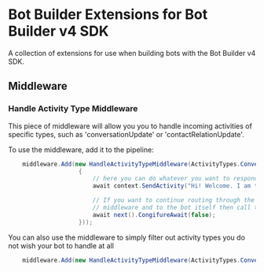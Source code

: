 # Bot Builder Extensions for Bot Builder v4 SDK

A collection of extensions for use when building bots with the Bot Builder v4 SDK.

## Middleware

### Handle Activity Type Middleware

This piece of middleware will allow you you to handle incoming activities of specific types, such as 'conversationUpdate' or 'contactRelationUpdate'.

To use the middleware, add it to the pipeline:

```cs
    middleware.Add(new HandleActivityTypeMiddleware(ActivityTypes.ConversationUpdate, async (context, next) =>
                    {
                        // here you can do whatever you want to respond to the activity
                        await context.SendActivity("Hi! Welcome. I am the bot :)");

                        // If you want to continue routing through the pipeline to additional
                        // middleware and to the bot itself then call the following line.
                        await next().CongifureAwait(false);
                    }));
```

You can also use the middleware to simply filter out activity types you do not wish your bot to handle at all

```cs
    middleware.Add(new HandleActivityTypeMiddleware(ActivityTypes.ConversationUpdate, async (context, next) => { }));
```